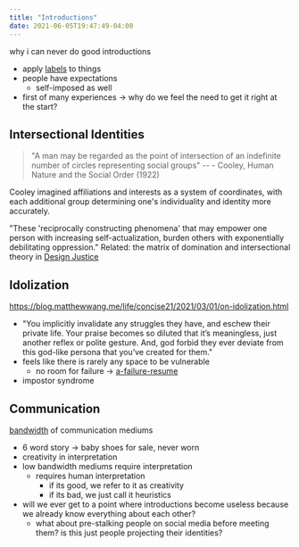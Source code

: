 ```yaml
---
title: "Introductions"
date: 2021-06-05T19:47:49-04:00
---
```


why i can never do good introductions
* apply [labels](/thoughts/labels-and-quantization) to things
* people have expectations
    * self-imposed as well
* first of many experiences → why do we feel the need to get it right at the start?

## Intersectional Identities
> "A man may be regarded as the point of intersection of an indefinite number of circles representing social groups" -- -   Cooley, Human Nature and the Social Order (1922)

Cooley imagined affiliations and interests as a system of coordinates, with each additional group determining one's individuality and identity more accurately.

"These 'reciprocally constructing phenomena' that may empower one person with increasing self-actualization, burden others with exponentially debilitating oppression." Related: the matrix of domination and intersectional theory in [Design Justice](thoughts/books/design-justice.md)

## Idolization
https://blog.matthewwang.me/life/concise21/2021/03/01/on-idolization.html
* "You implicitly invalidate any struggles they have, and eschew their private life. Your praise becomes so diluted that it’s meaningless, just another reflex or polite gesture. And, god forbid they ever deviate from this god-like persona that you’ve created for them."
* feels like there is rarely any space to be vulnerable
	* no room for failure -> [a-failure-resume](/posts/a-failure-resume)
* impostor syndrome

## Communication
[bandwidth](thoughts/bandwidth.md) of communication mediums
* 6 word story → baby shoes for sale, never worn
* creativity in interpretation
* low bandwidth mediums require interpretation
    * requires human interpretation
        * if its good, we refer to it as creativity
        * if its bad, we just call it heuristics
* will we ever get to a point where introductions become useless because we already know everything about each other?
	* what about pre-stalking people on social media before meeting them? is this just people projecting their identities?
   

